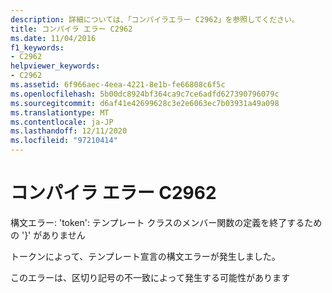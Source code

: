 ```yaml
---
description: 詳細については、「コンパイラエラー C2962」を参照してください。
title: コンパイラ エラー C2962
ms.date: 11/04/2016
f1_keywords:
- C2962
helpviewer_keywords:
- C2962
ms.assetid: 6f966aec-4eea-4221-8e1b-fe66808c6f5c
ms.openlocfilehash: 5b00dc8924bf364ca9c7ce6adfd627390796079c
ms.sourcegitcommit: d6af41e42699628c3e2e6063ec7b03931a49a098
ms.translationtype: MT
ms.contentlocale: ja-JP
ms.lasthandoff: 12/11/2020
ms.locfileid: "97210414"
---
```

# <a name="compiler-error-c2962"></a>コンパイラ エラー C2962

構文エラー: 'token': テンプレート クラスのメンバー関数の定義を終了するための '}' がありません

トークンによって、テンプレート宣言の構文エラーが発生しました。

このエラーは、区切り記号の不一致によって発生する可能性があります
